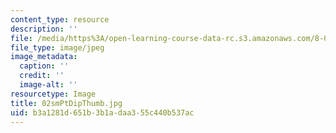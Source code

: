 ```yaml
---
content_type: resource
description: ''
file: /media/https%3A/open-learning-course-data-rc.s3.amazonaws.com/8-02t-electricity-and-magnetism-spring-2005/b3a1281d651b3b1adaa355c440b537ac_02smPtDipThumb.jpg
file_type: image/jpeg
image_metadata:
  caption: ''
  credit: ''
  image-alt: ''
resourcetype: Image
title: 02smPtDipThumb.jpg
uid: b3a1281d-651b-3b1a-daa3-55c440b537ac
---
```

